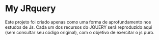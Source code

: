 # My JRquery

Este projeto foi criado apenas como uma forma de aprofundamento nos estudos de Js. Cada um dos recursos do JQUERY será reproduzido aqui (sem consultar seu código original), com o objetivo de exercitar o js puro.
